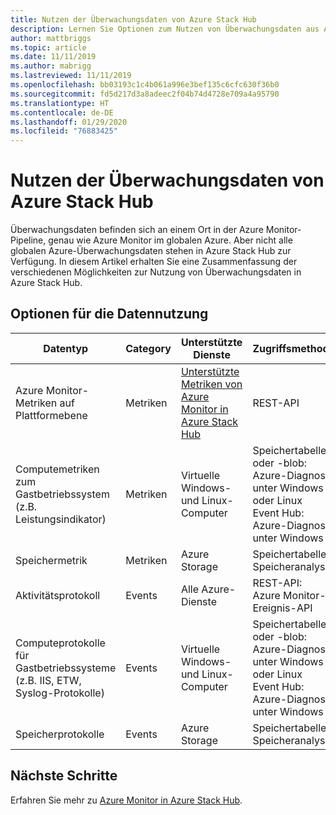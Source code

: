 ```yaml
---
title: Nutzen der Überwachungsdaten von Azure Stack Hub
description: Lernen Sie Optionen zum Nutzen von Überwachungsdaten aus Azure Stack Hub kennen.
author: mattbriggs
ms.topic: article
ms.date: 11/11/2019
ms.author: mabrigg
ms.lastreviewed: 11/11/2019
ms.openlocfilehash: bb03193c1c4b061a996e3bef135c6cfc630f36b0
ms.sourcegitcommit: fd5d217d3a8adeec2f04b74d4728e709a4a95790
ms.translationtype: HT
ms.contentlocale: de-DE
ms.lasthandoff: 01/29/2020
ms.locfileid: "76883425"
---
```

# <a name="consume-monitoring-data-from-azure-stack-hub"></a>Nutzen der Überwachungsdaten von Azure Stack Hub

Überwachungsdaten befinden sich an einem Ort in der Azure Monitor-Pipeline, genau wie Azure Monitor im globalen Azure. Aber nicht alle globalen Azure-Überwachungsdaten stehen in Azure Stack Hub zur Verfügung. In diesem Artikel erhalten Sie eine Zusammenfassung der verschiedenen Möglichkeiten zur Nutzung von Überwachungsdaten in Azure Stack Hub.
 
## <a name="options-for-data-consumption"></a>Optionen für die Datennutzung

| Datentyp | Category | Unterstützte Dienste | Zugriffsmethoden |
|-------------------------------------------------------------|----------|------------------------------------------------------------------------|----------------------------------------------------------------------------------------------------|
| Azure Monitor-Metriken auf Plattformebene | Metriken | [Unterstützte Metriken von Azure Monitor in Azure Stack Hub](azure-stack-metrics-supported.md) | REST-API |
| Computemetriken zum Gastbetriebssystem (z.B. Leistungsindikator) | Metriken | Virtuelle Windows- und Linux-Computer | Speichertabelle oder -blob:<br>Azure-Diagnose unter Windows oder Linux <br>Event Hub:<br>Azure-Diagnose unter Windows |
| Speichermetrik | Metriken | Azure Storage | Speichertabelle:<br>Speicheranalyse |
| Aktivitätsprotokoll | Events | Alle Azure-Dienste | REST-API:<br>Azure Monitor-Ereignis-API |
| Computeprotokolle für Gastbetriebssysteme (z.B. IIS, ETW, Syslog-Protokolle) | Events | Virtuelle Windows- und Linux-Computer | Speichertabelle oder -blob:<br>Azure-Diagnose unter Windows oder Linux <br>Event Hub:<br>Azure-Diagnose unter Windows |
| Speicherprotokolle | Events | Azure Storage | Speichertabelle:<br>Speicheranalyse |

## <a name="next-steps"></a>Nächste Schritte

Erfahren Sie mehr zu [Azure Monitor in Azure Stack Hub](azure-stack-metrics-azure-data.md).
